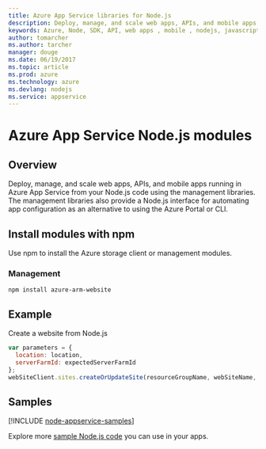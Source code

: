 ```yaml
---
title: Azure App Service libraries for Node.js
description: Deploy, manage, and scale web apps, APIs, and mobile apps running in Azure App Service from your Node.js code
keywords: Azure, Node, SDK, API, web apps , mobile , nodejs, javascript
author: tomarcher
ms.author: tarcher
manager: douge
ms.date: 06/19/2017
ms.topic: article
ms.prod: azure
ms.technology: azure
ms.devlang: nodejs
ms.service: appservice
---
```


# Azure App Service Node.js modules

## Overview

Deploy, manage, and scale web apps, APIs, and mobile apps running in Azure App Service from your Node.js code using the management libraries. The management libraries also provide a Node.js interface for automating app configuration as an alternative to using the Azure Portal or CLI.

## Install modules with npm

Use npm to install the Azure storage client or management modules.

### Management

```
npm install azure-arm-website
```   

## Example

Create a website from Node.js

```javascript
var parameters = {
  location: location,
  serverFarmId: expectedServerFarmId
};
webSiteClient.sites.createOrUpdateSite(resourceGroupName, webSiteName, parameters, callback);
```

## Samples

[!INCLUDE [node-appservice-samples](../docs-ref-conceptual/includes/appservice-samples.md)]

Explore more [sample Node.js code](https://azure.microsoft.com/resources/samples/?platform=nodejs) you can use in your apps.